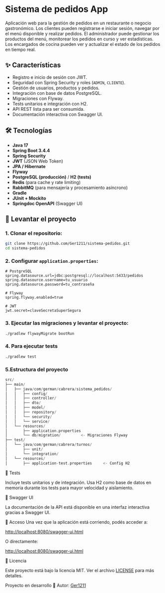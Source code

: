# Sistema de pedidos App

Aplicación web para la gestión de pedidos en un restaurante o negocio gastronómico.
Los clientes pueden registrarse e iniciar sesión, navegar por el menú disponible y realizar pedidos.
El administrador puede gestionar los productos del menú, monitorear los pedidos en curso y ver estadísticas.
Los encargados de cocina pueden ver y actualizar el estado de los pedidos en tiempo real.

## ✨ Características

- Registro e inicio de sesión con JWT.
- Seguridad con Spring Security y roles (`ADMIN`, `CLIENTE`).
- Gestión de usuarios, productos y pedidos.
- Integración con base de datos PostgreSQL.
- Migraciones con Flyway.
- Tests unitarios e integración con H2.
- API REST lista para ser consumida.
- Documentación interactiva con Swagger UI.

## 🛠️ Tecnologías

- **Java 17**
- **Spring Boot 3.4.4**
- **Spring Security**
- **JWT** (JSON Web Token)
- **JPA / Hibernate**
- **Flyway**
- **PostgreSQL (producción)** / **H2 (tests)**
- **Redis** (para cache y rate limiting)
- **RabbitMQ** (para mensajería y procesamiento asíncrono)
- **Gradle**
- **JUnit + Mockito**
- **Springdoc OpenAPI** (Swagger UI)

## 🚀 Levantar el proyecto

### 1. Clonar el repositorio:

   ```bash
   git clone https://github.com/Ger1211/sistema-pedidos.git
   cd sistema-pedidos
   ```

### 2. Configurar `application.properties`:

  ```properties
  # PostgreSQL
  spring.datasource.url=jdbc:postgresql://localhost:5433/pedidos
  spring.datasource.username=tu_usuario
  spring.datasource.password=tu_contraseña
  
  # Flyway
  spring.flyway.enabled=true
  
  # JWT
  jwt.secret=claveSecretaSuperSegura
  ```

### 3. Ejecutar las migraciones y levantar el proyecto:

  ```bash
  ./gradlew flywayMigrate bootRun
  ```

### 4. Para ejecutar tests

  ```bash
  ./gradlew test
  ```

### 5.Estructura del proyecto

  ```swift
  src/
├── main/
│   ├── java/com/german/cabrera/sistema_pedidos/
│   │   ├── config/
│   │   ├── controller/
│   │   ├── dto/
│   │   ├── model/
│   │   ├── repository/
│   │   └── security/
│   │   └── service/
│   └── resources/
│       ├── application.properties
│       └── db/migration/         <- Migraciones Flyway
├── test/
│   └── java/com/german/cabrera/turnos/
│       ├── unit/
│       └── integration/
│   └── resources/
│       ├── application-test.properties     <- Config H2

  ```

🧪 Tests

Incluye tests unitarios y de integración. Usa H2 como base de datos en memoria durante los tests para mayor velocidad y aislamiento.

📘 Swagger UI

La documentación de la API está disponible en una interfaz interactiva gracias a Swagger UI.

🔗 Acceso
Una vez que la aplicación está corriendo, podés acceder a:

[http://localhost:8080/swagger-ui.html](http://localhost:8080/swagger-ui.html)

O directamente:

[http://localhost:8080/swagger-ui.html](http://localhost:8080/swagger-ui.html)


📜 Licencia

Este proyecto está bajo la licencia MIT.
Ver el archivo [LICENSE](./LICENSE) para más detalles.

Proyecto en desarrollo 🚧
Autor: [Ger1211](https://github.com/Ger1211)

